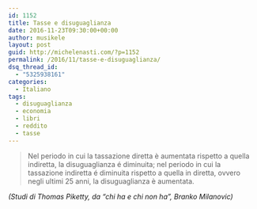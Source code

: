 ```yaml
---
id: 1152
title: Tasse e disuguaglianza
date: 2016-11-23T09:30:00+00:00
author: musikele
layout: post
guid: http://michelenasti.com/?p=1152
permalink: /2016/11/tasse-e-disuguaglianza/
dsq_thread_id:
  - "5325938161"
categories:
  - Italiano
tags:
  - disuguaglianza
  - economia
  - libri
  - reddito
  - tasse
---
```

> Nel periodo in cui la tassazione diretta è aumentata rispetto a quella indiretta, la disuguaglianza é diminuita; nel periodo in cui la tassazione indiretta é diminuita rispetto a quella in diretta, ovvero negli ultimi 25 anni, la disuguaglianza è aumentata.&nbsp;

_(Studi di Thomas Piketty, da &#8220;chi ha e chi non ha&#8221;, Branko Milanovic)&nbsp;_